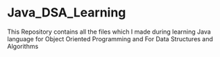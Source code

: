 # Java_DSA_Learning
This Repository contains all the files which I made during learning Java language for Object Oriented Programming and For Data Structures and Algorithms
